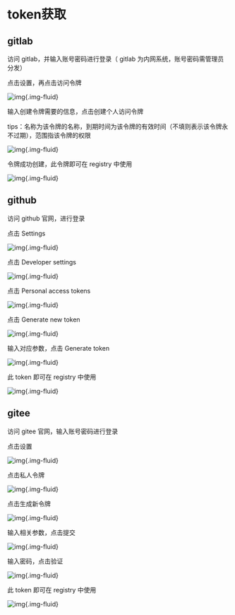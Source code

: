 # token获取
## gitlab
访问 gitlab，并输入账号密码进行登录（ gitlab 为内网系统，账号密码需管理员分发）

点击设置，再点击访问令牌

![img](../images/registry-vcs4.png){.img-fluid}

输入创建令牌需要的信息，点击创建个人访问令牌

tips：名称为该令牌的名称，到期时间为该令牌的有效时间（不填则表示该令牌永不过期），范围指该令牌的权限

![img](../images/registry-vcs5.png){.img-fluid}

令牌成功创建，此令牌即可在 registry 中使用

![img](../images/registry-vcs6.png){.img-fluid}

## github

访问 github 官网，进行登录

点击 Settings

![img](../images/registry-vcs7.png){.img-fluid}

点击 Developer settings

![img](../images/registry-vcs8.png){.img-fluid}

点击 Personal access tokens

![img](../images/registry-vcs9.png){.img-fluid}

点击 Generate new token

![img](../images/registry-vcs10.png){.img-fluid}

输入对应参数，点击 Generate token

![img](../images/registry-vcs11.png){.img-fluid}

此 token 即可在 registry 中使用

![img](../images/registry-vcs12.png){.img-fluid}

## gitee

访问 gitee 官网，输入账号密码进行登录

点击设置

![img](../images/registry-vcs13.png){.img-fluid}

点击私人令牌

![img](../images/registry-vcs14.png){.img-fluid}

点击生成新令牌

![img](../images/registry-vcs15.png){.img-fluid}

输入相关参数，点击提交

![img](../images/registry-vcs16.png){.img-fluid}

输入密码，点击验证

![img](../images/registry-vcs17.png){.img-fluid}

此 token 即可在 registry 中使用

![img](../images/registry-vcs18.png){.img-fluid}